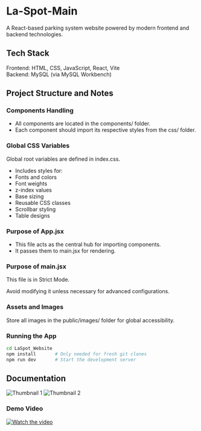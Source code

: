 # La-Spot-Main
A React-based parking system website powered by modern frontend and backend technologies.

## Tech Stack
Frontend: HTML, CSS, JavaScript, React, Vite </br>
Backend: MySQL (via MySQL Workbench)

## Project Structure and Notes
### Components Handling
- All components are located in the components/ folder.
- Each component should import its respective styles from the css/ folder.

### Global CSS Variables
Global root variables are defined in index.css.
- Includes styles for:
- Fonts and colors
- Font weights
- z-index values
- Base sizing
- Reusable CSS classes
- Scrollbar styling
- Table designs

### Purpose of App.jsx
- This file acts as the central hub for importing components.
- It passes them to main.jsx for rendering.

### Purpose of main.jsx
This file is in Strict Mode.

Avoid modifying it unless necessary for advanced configurations.

### Assets and Images
Store all images in the public/images/ folder for global accessibility.

### Running the App
```bash
cd LaSpot_Website
npm install       # Only needed for fresh git clones
npm run dev       # Start the development server
```

## Documentation
![Thumbnail 1](https://github.com/user-attachments/assets/c959e8f7-784d-4d35-9301-75d8dac39c98)
![Thumbnail 2](https://github.com/user-attachments/assets/22de7126-f8b0-4a2f-80a3-90b382340c4a)

### Demo Video
[![Watch the video](https://img.youtube.com/vi/Kud7pHdQtlI/hqdefault.jpg)](https://www.youtube.com/watch?v=Kud7pHdQtlI)

